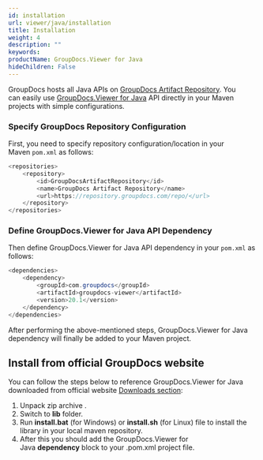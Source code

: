 ```yaml
---
id: installation
url: viewer/java/installation
title: Installation
weight: 4
description: ""
keywords: 
productName: GroupDocs.Viewer for Java
hideChildren: False
---
```

GroupDocs hosts all Java APIs on [GroupDocs Artifact Repository](https://repository.groupdocs.com/). You can easily use [GroupDocs.Viewer for Java](https://artifact.groupdocs.com/webapp/#/artifacts/browse/tree/General/repo/com/groupdocs/groupdocs-viewer) API directly in your Maven projects with simple configurations.

### Specify GroupDocs Repository Configuration

First, you need to specify repository configuration/location in your Maven `pom.xml` as follows: 

```java
<repositories>
	<repository>
		<id>GroupDocsArtifactRepository</id>
		<name>GroupDocs Artifact Repository</name>
		<url>https://repository.groupdocs.com/repo/</url>
	</repository>
</repositories>
```

### Define GroupDocs.Viewer for Java API Dependency

Then define GroupDocs.Viewer for Java API dependency in your `pom.xml` as follows:

```java
<dependencies>
    <dependency>
        <groupId>com.groupdocs</groupId>
        <artifactId>groupdocs-viewer</artifactId>
        <version>20.1</version> 
    </dependency>
</dependencies>
```

After performing the above-mentioned steps, GroupDocs.Viewer for Java dependency will finally be added to your Maven project.

## Install from official GroupDocs website

You can follow the steps below to reference GroupDocs.Viewer for Java downloaded from official website [Downloads section](https://downloads.groupdocs.com/viewer/java):

1.  Unpack zip archive .
2.  Switch to **lib** folder.
3.  Run **install.bat** (for Windows) or **install.sh** (for Linux) file to install the library in your local maven repository.
4.  After this you should add the GroupDocs.Viewer for Java **dependency** block to your .pom.xml project file.
